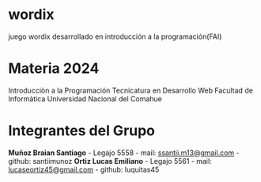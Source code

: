 # wordix
juego wordix desarrollado en introducción a la programación(FAI)

# Materia 2024

Introducciòn a la Programación
Tecnicatura en Desarrollo Web
Facultad de Informàtica
Universidad Nacional del Comahue

# Integrantes del Grupo

**Muñoz Braian Santiago** - Legajo 5558 - mail: ssantii.m13@gmail.com - github: santiimunoz
**Ortiz Lucas Emiliano** - Legajo 5561 - mail: lucaseortiz45@gmail.com - github: luquitas45






